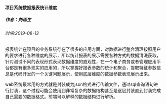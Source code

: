 #### 项目系统数据报表统计维度

##### 作者：刘雨生

###### 时间:2019-08-13

报表统计在项目的业务系统存在了很多的应用方面，对数据进行整合清理按照用户的要求进行各种维度的展示，所以统计报表的展示需要各种方式的数据清洗获取，针对测试不同的表现形式表现数据维度的直观性，在一个电子商务或者管理应用平台都是有很多现实的应用的，所以掌握好报表参数的统计和聚合，提取特征参数信息是代码开发的一个关键问题展示，使用底层维度的数据参数表现展示出来。



web系统最常用的方式就是封装成为json格式进行传输文件，通过sql查询语句进行封装，这个过程可能会使用到非常复杂的数据结构甚至是逐层封装直到封装完成自己需要的数据格式。前端可以解释的数据结构进行解析。




